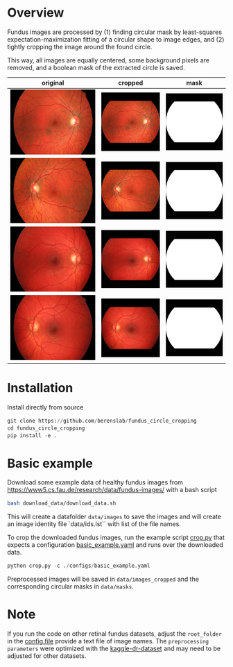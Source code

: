 # Overview
Fundus images are processed by
(1) finding circular mask by least-squares expectation-maximization fitting of a circular shape to image edges, and 
(2) tightly cropping the image around the found circle.

This way, all images are equally centered, some background pixels are removed, and a boolean mask of the extracted circle is saved.


|   original   |   cropped  | mask |
|------------|------------|------------|
|<img src="./example_images/images/01_h.jpg" height="150">|<img src="./example_images/images_cropped/01_h.png" width="150">|<img src="./example_images/masks/01_h.png" width="150">|
|<img src="./example_images/images/02_h.jpg" height="150">|<img src="./example_images/images_cropped/02_h.png" width="150">|<img src="./example_images/masks/02_h.png" width="150">|
|<img src="./example_images/images/03_h.jpg" height="150">|<img src="./example_images/images_cropped/03_h.png" width="150">|<img src="./example_images/masks/03_h.png" width="150">|
|<img src="./example_images/images/04_h.jpg" height="150">|<img src="./example_images/images_cropped/04_h.png" width="150">|<img src="./example_images/masks/04_h.png" width="150">|


# Installation
Install directly from source
```python
git clone https://github.com/berenslab/fundus_circle_cropping
cd fundus_circle_cropping
pip install -e .
```

# Basic example
Download some example data of healthy fundus images from https://www5.cs.fau.de/research/data/fundus-images/ with a bash script
```bash
bash download_data/download_data.sh
```
This will create a datafolder `data/images` to save the images and will create an image identity file `data/ids.lst`` with list of the file names.

To crop the downloaded fundus images, run the example script [crop.py](crop.py) that expects a configuration [basic_example.yaml](configs/basic_example.yaml) and runs over the downloaded data.
```python
python crop.py -c ./configs/basic_example.yaml
```

Preprocessed images will be saved in `data/images_cropped` and the corresponding circular masks in `data/masks`.

# Note
If you run the code on other retinal fundus datasets, adjust the `root_folder` in the [config file](configs/basic_example.yaml) provide a text file of image names. The `preprocessing parameters` were optimized with the [kaggle-dr-dataset](https://www.kaggle.com/c/diabetic-retinopathy-detection/data) and may need to be adjusted for other datasets.